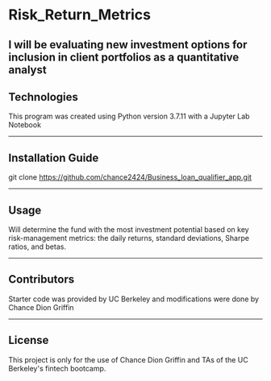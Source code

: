 # Risk_Return_Metrics

I will be evaluating new investment options for inclusion in client portfolios as a quantitative analyst
---

## Technologies

This program was created using Python version 3.7.11 with a Jupyter Lab Notebook

---

## Installation Guide

git clone https://github.com/chance2424/Business_loan_qualifier_app.git

---

## Usage
Will determine the fund with the most investment potential based on key risk-management metrics: the daily returns, standard deviations, Sharpe ratios, and betas.

---

## Contributors

Starter code was provided by UC Berkeley and modifications were done by Chance Dion Griffin

---

## License

This project is only for the use of Chance Dion Griffin and TAs of the UC Berkeley's fintech bootcamp.
